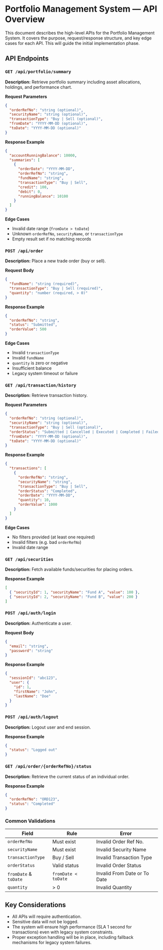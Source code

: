 # Portfolio Management System — API Overview

This document describes the high-level APIs for the Portfolio Management System. It covers the purpose, request/response structure, and key edge cases for each API. This will guide the initial implementation phase.

## API Endpoints

### `GET /api/portfolio/summary`

**Description:**
Retrieve portfolio summary including asset allocations, holdings, and performance chart.

**Request Parameters**

```json
{
  "orderRefNo": "string (optional)",
  "securityName": "string (optional)",
  "transactionType": "Buy | Sell (optional)",
  "fromDate": "YYYY-MM-DD (optional)",
  "toDate": "YYYY-MM-DD (optional)"
}
```

**Response Example**

```json
{
  "accountRunningBalance": 10000,
  "summaries": [
    {
      "orderDate": "YYYY-MM-DD",
      "orderRefNo": "string",
      "fundName": "string",
      "transactionType": "Buy | Sell",
      "credit": 100,
      "debit": 0,
      "runningBalance": 10100
    }
  ]
}
```

**Edge Cases**

- Invalid date range (`fromDate > toDate`)
- Unknown `orderRefNo`, `securityName`, or `transactionType`
- Empty result set if no matching records

### `POST /api/order`

**Description:**
Place a new trade order (buy or sell).

**Request Body**

```json
{
  "fundName": "string (required)",
  "transactionType": "Buy | Sell (required)",
  "quantity": "number (required, > 0)"
}
```

**Response Example**

```json
{
  "orderRefNo": "string",
  "status": "Submitted",
  "orderValue": 500
}
```

**Edge Cases**

- Invalid `transactionType`
- Invalid `fundName`
- `quantity` is zero or negative
- Insufficient balance
- Legacy system timeout or failure

### `GET /api/transaction/history`

**Description:**
Retrieve transaction history.

**Request Parameters**

```json
{
  "orderRefNo": "string (optional)",
  "securityName": "string (optional)",
  "transactionType": "Buy | Sell (optional)",
  "orderStatus": "Submitted | Cancelled | Executed | Completed | Failed (optional)",
  "fromDate": "YYYY-MM-DD (optional)",
  "toDate": "YYYY-MM-DD (optional)"
}
```

**Response Example**

```json
{
  "transactions": [
    {
      "orderRefNo": "string",
      "securityName": "string",
      "transactionType": "Buy | Sell",
      "orderStatus": "Completed",
      "orderDate": "YYYY-MM-DD",
      "quantity": 10,
      "orderValue": 1000
    }
  ]
}
```

**Edge Cases**

- No filters provided (at least one required)
- Invalid filters (e.g. bad `orderRefNo`)
- Invalid date range

### `GET /api/securities`

**Description:**
Fetch available funds/securities for placing orders.

**Response Example**

```json
[
  { "securityId": 1, "securityName": "Fund A", "value": 100 },
  { "securityId": 2, "securityName": "Fund B", "value": 200 }
]
```

### `POST /api/auth/login`

**Description:**
Authenticate a user.

**Request Body**

```json
{
  "email": "string",
  "password": "string"
}
```

**Response Example**

```json
{
  "sessionId": "abc123",
  "user": {
    "id": 1,
    "firstName": "John",
    "lastName": "Doe"
  }
}
```

### `POST /api/auth/logout`

**Description:**
Logout user and end session.

**Response Example**

```json
{
  "status": "Logged out"
}
```

### `GET /api/order/{orderRefNo}/status`

**Description:**
Retrieve the current status of an individual order.

**Response Example**

```json
{
  "orderRefNo": "ORD123",
  "status": "Completed"
}
```

### Common Validations

| Field                     | Rule                  | Error                        |
| ------------------------- | --------------------- | ---------------------------- |
| `orderRefNo`            | Must exist            | Invalid Order Ref No.        |
| `securityName`          | Must exist            | Invalid Security Name        |
| `transactionType`       | Buy / Sell            | Invalid Transaction Type     |
| `orderStatus`           | Valid status          | Invalid Order Status         |
| `fromDate` & `toDate` | `fromDate < toDate` | Invalid From Date or To Date |
| `quantity`              | > 0                   | Invalid Quantity             |

## Key Considerations

- All APIs will require authentication.
- Sensitive data will not be logged.
- The system will ensure high performance (SLA 1 second for transactions) even with legacy system constraints.
- Proper exception handling will be in place, including fallback mechanisms for legacy system failures.
